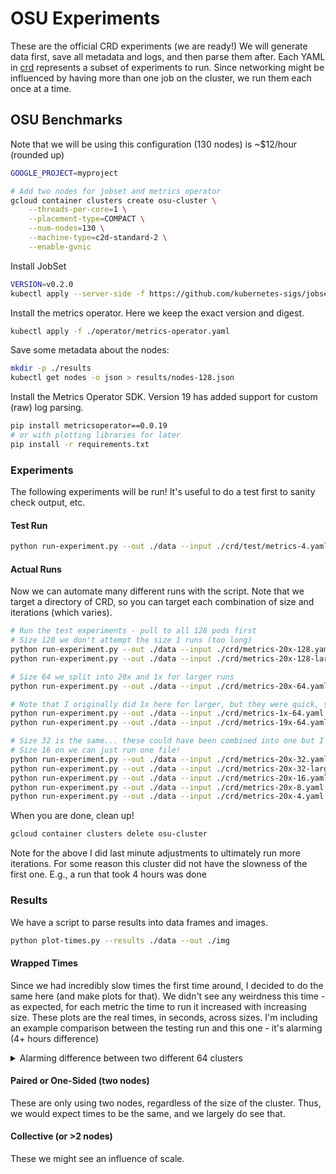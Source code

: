 # OSU Experiments

These are the official CRD experiments (we are ready!) We will generate data first,
save all metadata and logs, and then parse them after. Each YAML in [crd](crd) 
represents a subset of experiments to run. Since networking
might be influenced by having more than one job on the cluster, we run them each once
at a time.

## OSU Benchmarks

Note that we will be using this configuration (130 nodes) is ~$12/hour (rounded up)

```bash
GOOGLE_PROJECT=myproject

# Add two nodes for jobset and metrics operator
gcloud container clusters create osu-cluster \
    --threads-per-core=1 \
    --placement-type=COMPACT \
    --num-nodes=130 \
    --machine-type=c2d-standard-2 \
    --enable-gvnic
```

Install JobSet

```bash
VERSION=v0.2.0
kubectl apply --server-side -f https://github.com/kubernetes-sigs/jobset/releases/download/$VERSION/manifests.yaml
```

Install the metrics operator. Here we keep the exact version and digest.

```bash
kubectl apply -f ./operator/metrics-operator.yaml
```

Save some metadata about the nodes:

```bash
mkdir -p ./results
kubectl get nodes -o json > results/nodes-128.json
```

Install the Metrics Operator SDK. Version 19 has added support for custom (raw) log parsing.

```bash
pip install metricsoperator==0.0.19
# or with plotting libraries for later
pip install -r requirements.txt
```

### Experiments

The following experiments will be run! It's useful to do a test first to sanity check output, etc.

#### Test Run

```bash
python run-experiment.py --out ./data --input ./crd/test/metrics-4.yaml --iter 2 --sleep 60
```

#### Actual Runs

Now we can automate many different runs with the script. Note that we target a directory of CRD, so you can target each combination
of size and iterations (which varies).

```bash
# Run the test experiments - pull to all 128 pods first
# Size 128 we don't attempt the size 1 runs (too long)
python run-experiment.py --out ./data --input ./crd/metrics-20x-128.yaml --iter 20 --sleep 60
python run-experiment.py --out ./data --input ./crd/metrics-20x-128-large.yaml --iter 20 --sleep 60

# Size 64 we split into 20x and 1x for larger runs
python run-experiment.py --out ./data --input ./crd/metrics-20x-64.yaml --iter 20 --sleep 5

# Note that I originally did 1x here for larger, but they were quick, so I added 19 more (total of 20)
python run-experiment.py --out ./data --input ./crd/metrics-1x-64.yaml --iter 1 --sleep 5
python run-experiment.py --out ./data --input ./crd/metrics-19x-64.yaml --iter 19 --sleep 5

# Size 32 is the same... these could have been combined into one but I didn't realize they were faster either
# Size 16 on we can just run one file!
python run-experiment.py --out ./data --input ./crd/metrics-20x-32.yaml --iter 20 --sleep 5
python run-experiment.py --out ./data --input ./crd/metrics-20x-32-large.yaml --iter 20 --sleep 5
python run-experiment.py --out ./data --input ./crd/metrics-20x-16.yaml --iter 20 --sleep 5
python run-experiment.py --out ./data --input ./crd/metrics-20x-8.yaml --iter 20 --sleep 5
python run-experiment.py --out ./data --input ./crd/metrics-20x-4.yaml --iter 20 --sleep 5
```

When you are done, clean up!

```bash
gcloud container clusters delete osu-cluster
```

Note for the above I did last minute adjustments to ultimately run more iterations.
For some reason this cluster did not have the slowness of the first one. E.g.,
a run that took 4 hours was done

### Results

We have a script to parse results into data frames and images.

```bash
python plot-times.py --results ./data --out ./img
```

#### Wrapped Times

Since we had incredibly slow times the first time around, I decided to do the same here (and make plots for that).
We didn't see any weirdness this time - as expected, for each metric the time to run it increased with increasing size.
These plots are the real times, in seconds, across sizes.
I'm including an example comparison between the testing run and this one - it's alarming (4+ hours difference)

<details>

<summary>Alarming difference between two different 64 clusters</summary>

```console
time mpirun --hostfile ./hostlist.txt --allow-run-as-root -np 64 -map-by ppr:1:node -rank-by core /opt/osu-benchmark/build.openmpi/libexec/osu-micro-benchmarks/mpi/collective/osu_allgather

# OSU MPI Allgather Latency Test v5.8
# Size       Avg Latency(us)
1                  256153.75
2                  256419.24
4                  255733.85
8                  257292.16
16                 256089.31
32                 256481.62
64                 255988.02
128                257387.12
256                256602.52
512                257588.14
1024              1308098.70
2048              1306422.61
4096              1311518.21
8192              1311357.26
16384             1315375.37
32768             3600736.73
65536             3715001.02
131072            3720411.73
262144            3792049.28
524288            3951282.13
1048576           5553244.52

real	261m44.303s
user	36m49.467s
sys	219m10.878s

```

osu_allgather on 64 nodes for this run (even faster) (formatted into json with the better automation this time)

```console
            "time mpirun --hostfile ./hostlist.txt --allow-run-as-root -np 64 -map-by ppr:1:node -rank-by core /opt/osu-benchmark/
build.openmpi/libexec/osu-micro-benchmarks/mpi/collective/osu_allgather",
            "# OSU MPI Allgather Latency Test v5.8",
            "# Size       Avg Latency(us)",
            "1                     726.78",
            "2                     883.14",
            "4                     738.37",
            "8                     834.10",
            "16                    741.27",
            "32                    991.50",
            "64                    998.09",
            "128                   962.28",
            "256                   895.28",
            "512                   946.23",
            "1024                 4130.64",
            "2048                 4279.99",
            "4096                 4376.05",
            "8192                 5513.11",
            "16384                6569.73",
            "32768               20212.10",
            "65536               25610.89",
            "131072              30649.87",
            "262144              46786.95",
            "524288              81370.22",
            "1048576            147033.37",
            "real\t1m39.490s",
            "user\t0m12.951s",
            "sys\t1m23.471s",
```

You can see the first (the testing cluster) was over 4 hours, and the second was under 2 minutes. I don't know how to explain
this.

</details>

[](img/osu_acc_latency-times-seconds-hist-4-to-128.png)
[](img/osu_allgather-times-seconds-hist-4-to-128.png)
[](img/osu_allreduce-times-seconds-hist-4-to-128.png)
[](img/osu_barrier-times-seconds-hist-4-to-128.png)
[](img/osu_bibw-times-seconds-hist-4-to-128.png)
[](img/osu_bw-times-seconds-hist-4-to-128.png)
[](img/osu_cas_latency-times-seconds-hist-4-to-128.png)
[](img/osu_fop_latency-times-seconds-hist-4-to-128.png)
[](img/osu_get_acc_latency-times-seconds-hist-4-to-128.png)
[](img/osu_get_bw-times-seconds-hist-4-to-128.png)
[](img/osu_get_latency-times-seconds-hist-4-to-128.png)
[](img/osu_hello-times-seconds-hist-4-to-128.png)
[](img/osu_ibarrier-times-seconds-hist-4-to-128.png)
[](img/osu_init-times-seconds-hist-4-to-128.png)
[](img/osu_latency_mp-times-seconds-hist-4-to-128.png)
[](img/osu_latency_mt-times-seconds-hist-4-to-128.png)
[](img/osu_latency-times-seconds-hist-4-to-128.png)
[](img/osu_mbw_mr-times-seconds-hist-4-to-128.png)
[](img/osu_multi_lat-times-seconds-hist-4-to-128.png)
[](img/osu_put_bibw-times-seconds-hist-4-to-128.png)
[](img/osu_put_bw-times-seconds-hist-4-to-128.png)
[](img/osu_put_latency-times-seconds-hist-4-to-128.png)


#### Paired or One-Sided (two nodes)

These are only using two nodes, regardless of the size of the cluster. Thus, we would expect
times to be the same, and we largely do see that.

[](img/osu_acc_latency-box-4-to-128.png)
[](img/osu_acc_latency-line-4-to-128.png)
[](img/osu_bibw-box-4-to-128.png)
[](img/osu_bibw-line-4-to-128.png)
[](img/osu_bw-box-4-to-128.png)
[](img/osu_bw-line-4-to-128.png)
[](img/osu_cas_latency-box-4-to-128.png)
[](img/osu_cas_latency-line-4-to-128.png)
[](img/osu_fop_latency-box-4-to-128.png)
[](img/osu_fop_latency-line-4-to-128.png)
[](img/osu_get_acc_latency-box-4-to-128.png)
[](img/osu_get_acc_latency-line-4-to-128.png)
[](img/osu_get_bw-box-4-to-128.png)
[](img/osu_get_bw-line-4-to-128.png)
[](img/osu_get_latency-box-4-to-128.png)
[](img/osu_get_latency-line-4-to-128.png)
[](img/osu_latency-box-4-to-128.png)
[](img/osu_latency-line-4-to-128.png)
[](img/osu_latency_mp-box-4-to-128.png)
[](img/osu_latency_mp-line-4-to-128.png)
[](img/osu_latency_mt-box-4-to-128.png)
[](img/osu_latency_mt-line-4-to-128.png)
[](img/osu_put_bibw-box-4-to-128.png)
[](img/osu_put_bibw-line-4-to-128.png)
[](img/osu_put_bw-box-4-to-128.png)
[](img/osu_put_bw-line-4-to-128.png)
[](img/osu_put_latency-box-4-to-128.png)
[](img/osu_put_latency-line-4-to-128.png)

#### Collective (or >2 nodes)

These we might see an influence of scale.

[](img/osu_allreduce-box-4-to-128.png)
[](img/osu_allreduce-line-4-to-128.png)
[](img/osu_allgather-box-4-to-128.png)
[](img/osu_allgather-line-4-to-128.png)

[](img/osu_init-hist-4-to-128.png)
[](img/osu_ibarrier-compute(us)-hist-4-to-128.png)
[](img/osu_ibarrier-overall(us)-hist-4-to-128.png)
[](img/osu_ibarrier-overlap(%)-hist-4-to-128.png)
[](img/osu_ibarrier-pure-comm-(us)-hist-4-to-128.png)
[](img/osu_barrier-hist-4-to-128.png)
[](img/osu_mbw_mr-mb-s-hist-4-to-128.png)
[](img/osu_mbw_mr-messages-s-hist-4-to-128.png)
[](img/osu_multi_lat-box-4-to-128.png)
[](img/osu_multi_lat-line-4-to-128.png)
